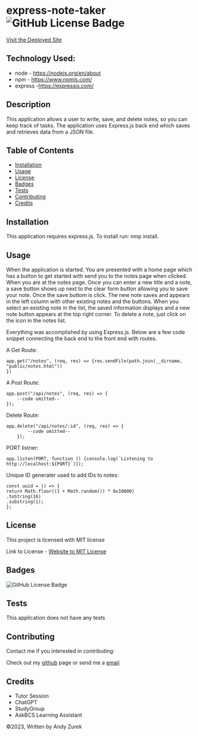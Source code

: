 # express-note-taker ![GitHub License Badge](https://img.shields.io/badge/License-MIT-yellow)

[Visit the Deployed Site](https://git.heroku.com/morning-garden-10823.git)

## Technology Used:

* node - https://nodejs.org/en/about
* npm - https://www.npmjs.com/
* express -https://expressjs.com/

## Description

This application allows a user to write, save, and delete notes, so you can keep track of tasks. The application uses Express.js back end which saves and retrieves data from a JSON file.

## Table of Contents
  
   * [Installation](#installation)
   * [Usage](#usage)
   * [License](#license)
   * [Badges](#badges)
   * [Tests](#tests)
   * [Contributing](#contributing)
   * [Credits](#credits)

 ## Installation

 This application requires express.js. To install run: nmp install.

 ## Usage

 When the application is started. You are presented with a home page which has a button to get started with send you to the notes page when clicked. When you are at the notes page. Once you can enter a new title and a note, a save button shows up next to the clear form button allowing you to save your note. Once the save buttom is click. The new note saves and appears in the left column with other existing notes and the buttons. When you select an existing note in the list, the saved information displays and a new note button appears at the top right corner. To delete a note, just click on the icon in the notes list.

 Everything was accomplished by using Express.js.  Below are a few code snippet connecting the back end to the front end with routes.

 A Get Route:

    app.get("/notes", (req, res) => {res.sendFile(path.join(__dirname, "public/notes.html"))
    })


A Post Route:

    app.post("/api/notes", (req, res) => {
        --code omitted--
    });

Delete Route:

    app.delete("/api/notes/:id", (req, res) => {
            --code omitted--
        });

PORT listner:

    app.listen(PORT, function () {console.log(`Listening to http://localhost:${PORT}`)});


Unique ID generater used to add IDs to notes:

    const uuid = () => {
    return Math.floor((1 + Math.random()) * 0x10000)
    .toString(16)
    .substring(1);
    };


 ## License

 This project is licensed with MIT license

 Link to License - [Website to MIT License]((https://opensource.org/license/mit))

 ## Badges

 ![GitHub License Badge](https://img.shields.io/badge/License-MIT-yellow)

 ## Tests

 This application does not have any tests

 ## Contributing

 Contact me if you interested in contributing:

 Check out my [github](https://github.com/AZurek17) page or send me a [email](mailto:andyzurek@gmail.com)

 ## Credits

 * Tutor Session
 * ChatGPT
 * StudyGroup
 * AskBCS Learning Assistant

 &copy;2023, Written by Andy Zurek

